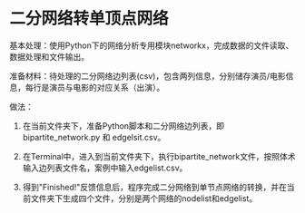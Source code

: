 # 二分网络转单顶点网络

基本处理：使用Python下的网络分析专用模块networkx，完成数据的文件读取、数据处理和文件输出。

准备材料：待处理的二分网络边列表(csv)，包含两列信息，分别储存演员/电影信息，每行是演员与电影的对应关系（出演）。

做法：
1.	在当前文件夹下，准备Python脚本和二分网络边列表，即 bipartite_network.py 和 edgelsit.csv。

2.	在Terminal中，进入到当前文件夹下，执行bipartite_network文件，按照体术输入边列表文件名，案例中输入edgelist.csv。

3.	得到"Finished!"反馈信息后，程序完成二分网络到单节点网络的转换，并在当前文件夹下生成四个文件，分别是两个网络的nodelist和edgelist。
